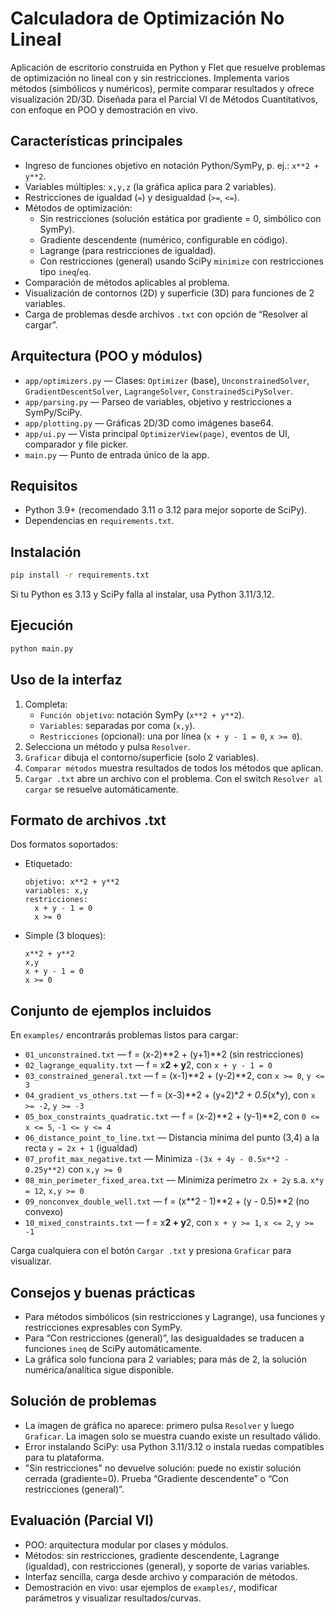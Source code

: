 # Calculadora de Optimización No Lineal
 
 Aplicación de escritorio construida en Python y Flet que resuelve problemas de optimización no lineal con y sin restricciones. Implementa varios métodos (simbólicos y numéricos), permite comparar resultados y ofrece visualización 2D/3D. Diseñada para el Parcial VI de Métodos Cuantitativos, con enfoque en POO y demostración en vivo.
 
 ## Características principales
 
 - Ingreso de funciones objetivo en notación Python/SymPy, p. ej.: `x**2 + y**2`.
 - Variables múltiples: `x,y,z` (la gráfica aplica para 2 variables).
 - Restricciones de igualdad (`=`) y desigualdad (`>=`, `<=`).
 - Métodos de optimización:
   - Sin restricciones (solución estática por gradiente = 0, simbólico con SymPy).
   - Gradiente descendente (numérico, configurable en código).
   - Lagrange (para restricciones de igualdad).
   - Con restricciones (general) usando SciPy `minimize` con restricciones tipo `ineq`/`eq`.
 - Comparación de métodos aplicables al problema.
 - Visualización de contornos (2D) y superficie (3D) para funciones de 2 variables.
 - Carga de problemas desde archivos `.txt` con opción de “Resolver al cargar”.
 
 ## Arquitectura (POO y módulos)
 
 - `app/optimizers.py` — Clases: `Optimizer` (base), `UnconstrainedSolver`, `GradientDescentSolver`, `LagrangeSolver`, `ConstrainedSciPySolver`.
 - `app/parsing.py` — Parseo de variables, objetivo y restricciones a SymPy/SciPy.
 - `app/plotting.py` — Gráficas 2D/3D como imágenes base64.
 - `app/ui.py` — Vista principal `OptimizerView(page)`, eventos de UI, comparador y file picker.
 - `main.py` — Punto de entrada único de la app.
 
 ## Requisitos
 
 - Python 3.9+ (recomendado 3.11 o 3.12 para mejor soporte de SciPy).
 - Dependencias en `requirements.txt`.
 
 ## Instalación
 
 ```bash
 pip install -r requirements.txt
 ```
 
 Si tu Python es 3.13 y SciPy falla al instalar, usa Python 3.11/3.12.
 
 ## Ejecución
 
 ```bash
 python main.py
 ```
 
 ## Uso de la interfaz
 
 1. Completa:
    - `Función objetivo`: notación SymPy (`x**2 + y**2`).
    - `Variables`: separadas por coma (`x,y`).
    - `Restricciones` (opcional): una por línea (`x + y - 1 = 0`, `x >= 0`).
 2. Selecciona un método y pulsa `Resolver`.
 3. `Graficar` dibuja el contorno/superficie (solo 2 variables).
 4. `Comparar métodos` muestra resultados de todos los métodos que aplican.
 5. `Cargar .txt` abre un archivo con el problema. Con el switch `Resolver al cargar` se resuelve automáticamente.
 
 ## Formato de archivos .txt
 
 Dos formatos soportados:
 
 - Etiquetado:
   ```
   objetivo: x**2 + y**2
   variables: x,y
   restricciones:
     x + y - 1 = 0
     x >= 0
   ```
 
 - Simple (3 bloques):
   ```
   x**2 + y**2
   x,y
   x + y - 1 = 0
   x >= 0
   ```
 
 ## Conjunto de ejemplos incluidos
 
 En `examples/` encontrarás problemas listos para cargar:
 
 - `01_unconstrained.txt` — f = (x-2)**2 + (y+1)**2 (sin restricciones)
 - `02_lagrange_equality.txt` — f = x**2 + y**2, con `x + y - 1 = 0`
 - `03_constrained_general.txt` — f = (x-1)**2 + (y-2)**2, con `x >= 0`, `y <= 3`
 - `04_gradient_vs_others.txt` — f = (x-3)**2 + (y+2)**2 + 0.5*(x*y), con `x >= -2`, `y >= -3`
 - `05_box_constraints_quadratic.txt` — f = (x-2)**2 + (y-1)**2, con `0 <= x <= 5`, `-1 <= y <= 4`
 - `06_distance_point_to_line.txt` — Distancia mínima del punto (3,4) a la recta `y = 2x + 1` (igualdad)
 - `07_profit_max_negative.txt` — Minimiza `-(3x + 4y - 0.5x**2 - 0.25y**2)` con `x,y >= 0`
 - `08_min_perimeter_fixed_area.txt` — Minimiza perímetro `2x + 2y` s.a. `x*y = 12`, `x,y >= 0`
 - `09_nonconvex_double_well.txt` — f = (x**2 - 1)**2 + (y - 0.5)**2 (no convexo)
 - `10_mixed_constraints.txt` — f = x**2 + y**2, con `x + y >= 1`, `x <= 2`, `y >= -1`
 
 Carga cualquiera con el botón `Cargar .txt` y presiona `Graficar` para visualizar.
 
 ## Consejos y buenas prácticas
 
 - Para métodos simbólicos (sin restricciones y Lagrange), usa funciones y restricciones expresables con SymPy.
 - Para “Con restricciones (general)”, las desigualdades se traducen a funciones `ineq` de SciPy automáticamente.
 - La gráfica solo funciona para 2 variables; para más de 2, la solución numérica/analítica sigue disponible.
 
 ## Solución de problemas
 
 - La imagen de gráfica no aparece: primero pulsa `Resolver` y luego `Graficar`. La imagen solo se muestra cuando existe un resultado válido.
 - Error instalando SciPy: usa Python 3.11/3.12 o instala ruedas compatibles para tu plataforma.
 - "Sin restricciones" no devuelve solución: puede no existir solución cerrada (gradiente=0). Prueba “Gradiente descendente” o “Con restricciones (general)”.
 
 ## Evaluación (Parcial VI)
 
 - POO: arquitectura modular por clases y módulos.
 - Métodos: sin restricciones, gradiente descendente, Lagrange (igualdad), con restricciones (general), y soporte de varias variables.
 - Interfaz sencilla, carga desde archivo y comparación de métodos.
 - Demostración en vivo: usar ejemplos de `examples/`, modificar parámetros y visualizar resultados/curvas.
